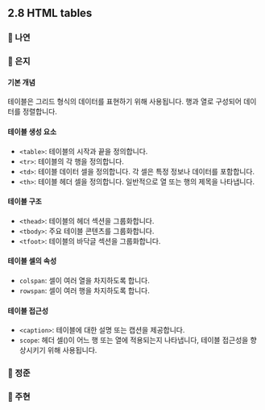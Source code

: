 ## 2.8 HTML tables

### 📝 나연

### 📝 은지
#### 기본 개념

테이블은 그리드 형식의 데이터를 표현하기 위해 사용됩니다.
행과 열로 구성되어 데이터를 정렬합니다.
#### 테이블 생성 요소

- `<table>`: 테이블의 시작과 끝을 정의합니다.
- `<tr>`: 테이블의 각 행을 정의합니다.
- `<td>`: 테이블 데이터 셀을 정의합니다. 각 셀은 특정 정보나 데이터를 포함합니다.
- `<th>`: 테이블 헤더 셀을 정의합니다. 일반적으로 열 또는 행의 제목을 나타냅니다.
#### 테이블 구조

- `<thead>`: 테이블의 헤더 섹션을 그룹화합니다.
- `<tbody>`: 주요 테이블 콘텐츠를 그룹화합니다.
- `<tfoot>`: 테이블의 바닥글 섹션을 그룹화합니다.
#### 테이블 셀의 속성

- `colspan`: 셀이 여러 열을 차지하도록 합니다.
- `rowspan`: 셀이 여러 행을 차지하도록 합니다.
#### 테이블 접근성

- `<caption>`: 테이블에 대한 설명 또는 캡션을 제공합니다.
- `scope`: 헤더 셀(<th>)이 어느 행 또는 열에 적용되는지 나타냅니다, 테이블 접근성을 향상시키기 위해 사용됩니다.


### 📝 정준

### 📝 주현
